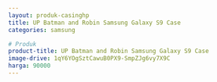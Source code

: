 ```yaml
---
layout: produk-casinghp
title: UP Batman and Robin Samsung Galaxy S9 Case
categories: samsung

# Produk
product-title: UP Batman and Robin Samsung Galaxy S9 Case
image-drive: 1qY6YOgSztCawuB0PX9-SmpZJg6vy7X9C
harga: 90000
---
```

